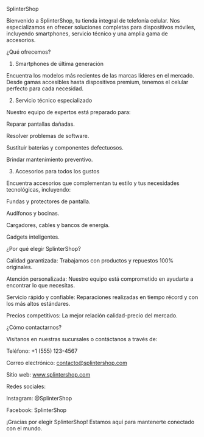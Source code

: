 SplinterShop

Bienvenido a SplinterShop, tu tienda integral de telefonía celular. Nos especializamos en ofrecer soluciones completas para dispositivos móviles, incluyendo smartphones, servicio técnico y una amplia gama de accesorios.

¿Qué ofrecemos?

1. Smartphones de última generación

Encuentra los modelos más recientes de las marcas líderes en el mercado. Desde gamas accesibles hasta dispositivos premium, tenemos el celular perfecto para cada necesidad.

2. Servicio técnico especializado

Nuestro equipo de expertos está preparado para:

Reparar pantallas dañadas.

Resolver problemas de software.

Sustituir baterías y componentes defectuosos.

Brindar mantenimiento preventivo.

3. Accesorios para todos los gustos

Encuentra accesorios que complementan tu estilo y tus necesidades tecnológicas, incluyendo:

Fundas y protectores de pantalla.

Audífonos y bocinas.

Cargadores, cables y bancos de energía.

Gadgets inteligentes.

¿Por qué elegir SplinterShop?

Calidad garantizada: Trabajamos con productos y repuestos 100% originales.

Atención personalizada: Nuestro equipo está comprometido en ayudarte a encontrar lo que necesitas.

Servicio rápido y confiable: Reparaciones realizadas en tiempo récord y con los más altos estándares.

Precios competitivos: La mejor relación calidad-precio del mercado.

¿Cómo contactarnos?

Visítanos en nuestras sucursales o contáctanos a través de:

Teléfono: +1 (555) 123-4567

Correo electrónico: contacto@splintershop.com

Sitio web: www.splintershop.com

Redes sociales:

Instagram: @SplinterShop

Facebook: SplinterShop

¡Gracias por elegir SplinterShop! Estamos aquí para mantenerte conectado con el mundo.

